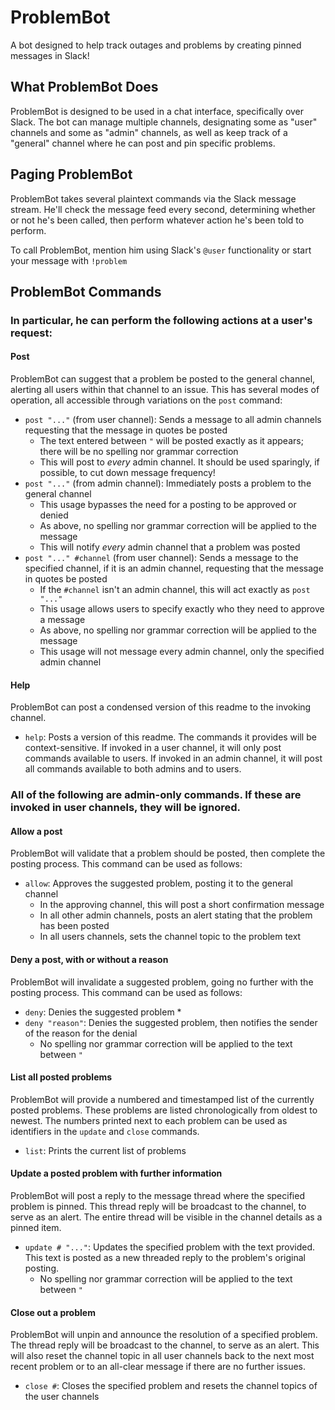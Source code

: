 # ProblemBot
A bot designed to help track outages and problems by creating pinned messages in Slack!

## What ProblemBot Does
ProblemBot is designed to be used in a chat interface, specifically over Slack. The bot can manage multiple channels,
designating some as "user" channels and some as "admin" channels, as well as keep track of a "general" channel where
he can post and pin specific problems.

## Paging ProblemBot
ProblemBot takes several plaintext commands via the Slack message stream. He'll check the message feed every second,
determining whether or not he's been called, then perform whatever action he's been told to perform.

To call ProblemBot, mention him using Slack's `@user` functionality or start your message with `!problem`

## ProblemBot Commands
### In particular, he can perform the following actions at a user's request:
#### Post
ProblemBot can suggest that a problem be posted to the general channel, alerting all users within that channel to an issue.
This has several modes of operation, all accessible through variations on the `post` command:
* `post "..."` (from user channel): Sends a message to all admin channels requesting that the message in quotes be posted
  * The text entered between `"` will be posted exactly as it appears; there will be no spelling nor grammar correction
  * This will post to *every* admin channel. It should be used sparingly, if possible, to cut down message frequency!
* `post "..."` (from admin channel): Immediately posts a problem to the general channel
  * This usage bypasses the need for a posting to be approved or denied
  * As above, no spelling nor grammar correction will be applied to the message
  * This will notify *every* admin channel that a problem was posted
* `post "..." #channel` (from user channel): Sends a message to the specified channel, if it is an admin channel, requesting
that the message in quotes be posted
  * If the `#channel` isn't an admin channel, this will act exactly as `post "..."`
  * This usage allows users to specify exactly who they need to approve a message
  * As above, no spelling nor grammar correction will be applied to the message
  * This usage will not message every admin channel, only the specified admin channel
#### Help
ProblemBot can post a condensed version of this readme to the invoking channel.
* `help`: Posts a version of this readme. The commands it provides will be context-sensitive. If invoked in a user channel,
it will only post commands available to users. If invoked in an admin channel, it will post all commands available to both
admins and to users.
  
### All of the following are admin-only commands. If these are invoked in user channels, they will be ignored.
#### Allow a post
ProblemBot will validate that a problem should be posted, then complete the posting process.
This command can be used as follows:
* `allow`: Approves the suggested problem, posting it to the general channel
  * In the approving channel, this will post a short confirmation message
  * In all other admin channels, posts an alert stating that the problem has been posted
  * In all users channels, sets the channel topic to the problem text
#### Deny a post, with or without a reason
ProblemBot will invalidate a suggested problem, going no further with the posting process.
This command can be used as follows:
* `deny`: Denies the suggested problem
  * 
* `deny "reason"`: Denies the suggested problem, then notifies the sender of the reason for the denial
  * No spelling nor grammar correction will be applied to the text between `"`
#### List all posted problems
ProblemBot will provide a numbered and timestamped list of the currently posted problems. These problems are listed
chronologically from oldest to newest. The numbers printed next to each problem can be used as identifiers in the `update` and
`close` commands.
* `list`: Prints the current list of problems
#### Update a posted problem with further information
ProblemBot will post a reply to the message thread where the specified problem is pinned. This thread reply will be broadcast
to the channel, to serve as an alert. The entire thread will be visible in the channel details as a pinned item.
* `update # "..."`: Updates the specified problem with the text provided. This text is posted as a new threaded reply to
the problem's original posting.
  * No spelling nor grammar correction will be applied to the text between `"`
#### Close out a problem
ProblemBot will unpin and announce the resolution of a specified problem. The thread reply will be broadcast to the channel,
to serve as an alert. This will also reset the channel topic in all user channels back to the next most recent problem or
to an all-clear message if there are no further issues.
* `close #`: Closes the specified problem and resets the channel topics of the user channels
